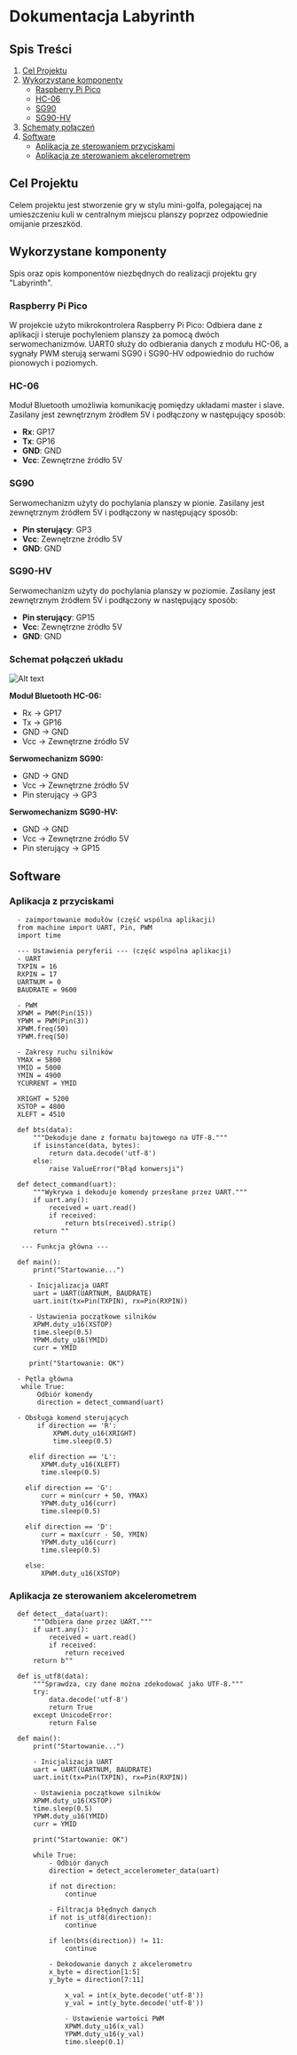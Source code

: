 # Dokumentacja Labyrinth

## Spis Treści
1. [Cel Projektu](#cel-projektu)
2. [Wykorzystane komponenty](#wykorzystane-komponenty)
   - [Raspberry Pi Pico](#raspberry-pi-pico)
   - [HC-06](#hc-06)
   - [SG90](#sg90)
   - [SG90-HV](#sg90-hv)
3. [Schematy połączeń](#schematy-polaczen)
4. [Software](#Software)
   - [Aplikacja ze sterowaniem przyciskami](#aplikacja-z-przyciskami)
   - [Aplikacja ze sterowaniem akcelerometrem](#aplikacja-z-akcelerometrem) 
   


## Cel Projektu
Celem projektu jest stworzenie gry w stylu mini-golfa, polegającej na umieszczeniu kuli w centralnym miejscu planszy poprzez odpowiednie omijanie przeszkód.

## Wykorzystane komponenty
Spis oraz opis komponentów niezbędnych do realizacji projektu gry "Labyrinth".

### Raspberry Pi Pico
W projekcie użyto mikrokontrolera Raspberry Pi Pico:
Odbiera dane z aplikacji i steruje pochyleniem planszy za pomocą dwóch serwomechanizmów. UART0 służy do odbierania danych z modułu HC-06, a sygnały PWM sterują serwami SG90 i SG90-HV odpowiednio do ruchów pionowych i poziomych.

### HC-06
Moduł Bluetooth umożliwia komunikację pomiędzy układami master i slave. Zasilany jest zewnętrznym źródłem 5V i podłączony w następujący sposób:
- **Rx**: GP17
- **Tx**: GP16
- **GND**: GND
- **Vcc**: Zewnętrzne źródło 5V

### SG90
Serwomechanizm użyty do pochylania planszy w pionie. Zasilany jest zewnętrznym źródłem 5V i podłączony w następujący sposób:
- **Pin sterujący**: GP3
- **Vcc**: Zewnętrzne źródło 5V
- **GND**: GND

### SG90-HV
Serwomechanizm użyty do pochylania planszy w poziomie. Zasilany jest zewnętrznym źródłem 5V i podłączony w następujący sposób:
- **Pin sterujący**: GP15
- **Vcc**: Zewnętrzne źródło 5V
- **GND**: GND

### Schemat połączeń układu 
![Alt text](img/schemat_polaczenia.png)

**Moduł Bluetooth HC-06:**
- Rx → GP17
- Tx → GP16
- GND → GND
- Vcc → Zewnętrzne źródło 5V
  
**Serwomechanizm SG90:**
- GND → GND
- Vcc → Zewnętrzne źródło 5V
- Pin sterujący → GP3

**Serwomechanizm SG90-HV:**
- GND → GND
- Vcc → Zewnętrzne źródło 5V
- Pin sterujący → GP15

## Software



### Aplikacja z przyciskami 
      - zaimportowanie modułów (część wspólna aplikacji)
      from machine import UART, Pin, PWM
      import time
      
      --- Ustawienia peryferii --- (część wspólna aplikacji)
      - UART
      TXPIN = 16
      RXPIN = 17
      UARTNUM = 0
      BAUDRATE = 9600
      
      - PWM
      XPWM = PWM(Pin(15))
      YPWM = PWM(Pin(3))
      XPWM.freq(50)
      YPWM.freq(50)
      
      - Zakresy ruchu silników
      YMAX = 5800
      YMID = 5000
      YMIN = 4900
      YCURRENT = YMID
      
      XRIGHT = 5200
      XSTOP = 4800
      XLEFT = 4510

      def bts(data):
          """Dekoduje dane z formatu bajtowego na UTF-8."""
          if isinstance(data, bytes):
              return data.decode('utf-8')
          else:
              raise ValueError("Błąd konwersji")
      
      def detect_command(uart):
          """Wykrywa i dekoduje komendy przesłane przez UART."""
          if uart.any():
              received = uart.read()
              if received:
                  return bts(received).strip()
          return ""
      
       --- Funkcja główna ---

      def main():
          print("Startowanie...")
      
         - Inicjalizacja UART
          uart = UART(UARTNUM, BAUDRATE)
          uart.init(tx=Pin(TXPIN), rx=Pin(RXPIN))
      
         - Ustawienia początkowe silników
          XPWM.duty_u16(XSTOP)
          time.sleep(0.5)
          YPWM.duty_u16(YMID)
          curr = YMID
      
         print("Startowanie: OK")

      - Pętla główna
       while True:
           Odbiór komendy
           direction = detect_command(uart)

      - Obsługa komend sterujących
           if direction == 'R':
               XPWM.duty_u16(XRIGHT)
               time.sleep(0.5)

         elif direction == 'L':
            XPWM.duty_u16(XLEFT)
            time.sleep(0.5)

        elif direction == 'G':
            curr = min(curr + 50, YMAX)
            YPWM.duty_u16(curr)
            time.sleep(0.5)

        elif direction == 'D':
            curr = max(curr - 50, YMIN)
            YPWM.duty_u16(curr)
            time.sleep(0.5)

        else:
            XPWM.duty_u16(XSTOP)
### Aplikacja ze sterowaniem akcelerometrem

      def detect__data(uart):
          """Odbiera dane przez UART."""
          if uart.any():
              received = uart.read()
              if received:
                  return received
          return b""

      def is_utf8(data):
          """Sprawdza, czy dane można zdekodować jako UTF-8."""
          try:
              data.decode('utf-8')
              return True
          except UnicodeError:
              return False

      def main():
          print("Startowanie...")

          - Inicjalizacja UART
          uart = UART(UARTNUM, BAUDRATE)
          uart.init(tx=Pin(TXPIN), rx=Pin(RXPIN))
      
          - Ustawienia początkowe silników
          XPWM.duty_u16(XSTOP)
          time.sleep(0.5)
          YPWM.duty_u16(YMID)
          curr = YMID
      
          print("Startowanie: OK")
      
          while True:
              - Odbiór danych
              direction = detect_accelerometer_data(uart)
      
              if not direction:
                  continue
      
              - Filtracja błędnych danych
              if not is_utf8(direction):
                  continue
      
              if len(bts(direction)) != 11:
                  continue
      
              - Dekodowanie danych z akcelerometru
              x_byte = direction[1:5]
              y_byte = direction[7:11]
      
                  x_val = int(x_byte.decode('utf-8'))
                  y_val = int(y_byte.decode('utf-8'))
      
                  - Ustawienie wartości PWM
                  XPWM.duty_u16(x_val)
                  YPWM.duty_u16(y_val)
                  time.sleep(0.1)

